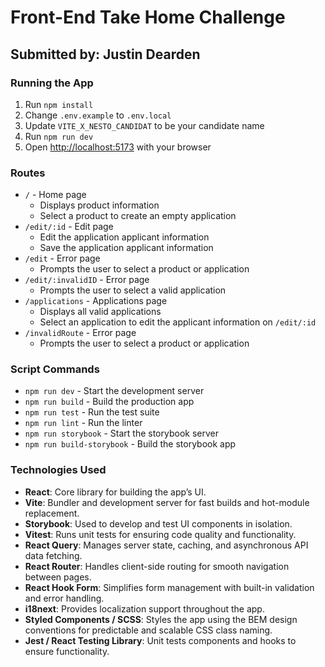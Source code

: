 # Front-End Take Home Challenge

## Submitted by: Justin Dearden

### Running the App

1. Run `npm install`
2. Change `.env.example` to `.env.local`
3. Update `VITE_X_NESTO_CANDIDAT` to be your candidate name
4. Run `npm run dev`
5. Open [http://localhost:5173](http://localhost:5173) with your browser

### Routes

- `/` - Home page
  - Displays product information
  - Select a product to create an empty application
- `/edit/:id` - Edit page
  - Edit the application applicant information
  - Save the application applicant information
- `/edit` - Error page
  - Prompts the user to select a product or application
- `/edit/:invalidID` - Error page
  - Prompts the user to select a valid application
- `/applications` - Applications page
  - Displays all valid applications
  - Select an application to edit the applicant information on `/edit/:id`
- `/invalidRoute` - Error page
  - Prompts the user to select a product or application

### Script Commands

- `npm run dev` - Start the development server
- `npm run build` - Build the production app
- `npm run test` - Run the test suite
- `npm run lint` - Run the linter
- `npm run storybook` - Start the storybook server
- `npm run build-storybook` - Build the storybook app

### Technologies Used

- **React**: Core library for building the app’s UI.
- **Vite**: Bundler and development server for fast builds and hot-module replacement.
- **Storybook**: Used to develop and test UI components in isolation.
- **Vitest**: Runs unit tests for ensuring code quality and functionality.
- **React Query**: Manages server state, caching, and asynchronous API data fetching.
- **React Router**: Handles client-side routing for smooth navigation between pages.
- **React Hook Form**: Simplifies form management with built-in validation and error handling.
- **i18next**: Provides localization support throughout the app.
- **Styled Components / SCSS**: Styles the app using the BEM design conventions for predictable and scalable CSS class naming.
- **Jest / React Testing Library**: Unit tests components and hooks to ensure functionality.
